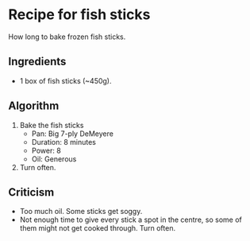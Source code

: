 Recipe for fish sticks
======================
How long to bake frozen fish sticks.

Ingredients
-----------
- 1 box of fish sticks (~450g).

Algorithm
---------
1. Bake the fish sticks
	- Pan: Big 7-ply DeMeyere
	- Duration: 8 minutes
	- Power: 8
	- Oil: Generous
2. Turn often.

Criticism
---------
* Too much oil. Some sticks get soggy.
* Not enough time to give every stick a spot in the centre, so some of them might not get cooked through. Turn often.